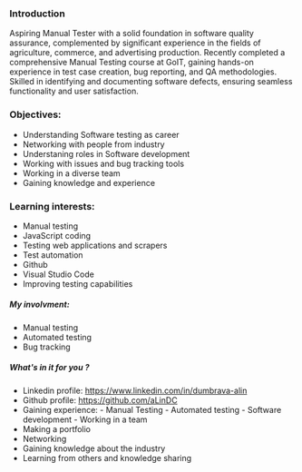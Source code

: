 ### Introduction
Aspiring Manual Tester with a solid foundation in software quality assurance, complemented by significant experience in the fields of agriculture, commerce, and advertising production. Recently completed a comprehensive Manual Testing course at GoIT, gaining hands-on experience in test case creation, bug reporting, and QA methodologies. Skilled in identifying and documenting software defects, ensuring seamless functionality and user satisfaction.

### Objectives:
- Understanding Software testing as career
- Networking with people from industry
- Understaning roles in Software development
- Working with issues and bug tracking tools 
- Working in a diverse team
- Gaining knowledge and experience

### Learning interests:
- Manual testing
- JavaScript coding
- Testing web applications and scrapers 
- Test automation
- Github
- Visual Studio Code
- Improving testing capabilities

##### My involvment:
 - Manual testing
 - Automated testing
 - Bug tracking

#####  What's in it for you ?
- Linkedin profile: https://www.linkedin.com/in/dumbrava-alin
- Github profile: https://github.com/aLinDC
- Gaining experience:
       - Manual Testing
       - Automated testing
       - Software development
       - Working in a team
- Making a portfolio
- Networking
- Gaining knowledge about the industry
- Learning from others and knowledge sharing

